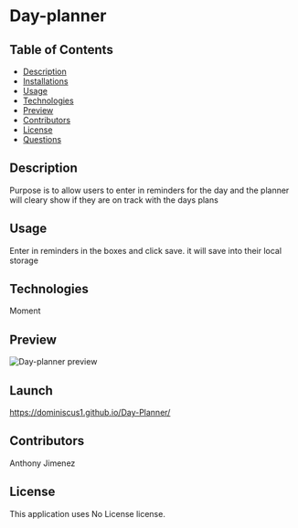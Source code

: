 # Day-planner
  ## Table of Contents
  - [Description](#Description)
  - [Installations](#Installations)
  - [Usage](#Usage)
  - [Technologies](#Technologies)
  - [Preview](#Preview)
  - [Contributors](#Contributors)
  - [License](#License)
  - [Questions](#Questions)
  ## Description
  Purpose is to allow users to enter in reminders for the day and the planner will cleary show if they are on track with the days plans
  
  

  ## Usage
  Enter in reminders in the boxes and click save. it will save into their local storage

  ## Technologies
  Moment

  ## Preview
  ![Day-planner preview](https://user-images.githubusercontent.com/55556978/150918821-5be74ea9-1824-4408-b1e0-affacbad7cc1.png)


  ## Launch
  https://dominiscus1.github.io/Day-Planner/
  ## Contributors
  Anthony Jimenez

  ## License
  This application uses No License license. 
  </br>
